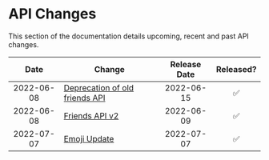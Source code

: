 # API Changes

This section of the documentation details upcoming, recent and past API changes.

| Date | Change | Release Date | Released? |
|:-:|---|:-:|:-:|
| 2022-06-08 | [Deprecation of old friends API](/changes/20220608-friends-api-v1-deprecation) | 2022-06-15 | ✅ |
| 2022-06-08 | [Friends API v2](/changes/20220608-friends-api-v2) | 2022-06-09 | ✅ |
| 2022-07-07 | [Emoji Update](/changes/20220707-emoji-update) | 2022-07-07 | ✅ |
